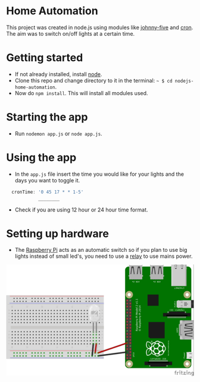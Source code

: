 # Home Automation
This project was created in node.js using modules like [johnny-five](http://johnny-five.io/) and [cron](https://github.com/ncb000gt/node-cron). The aim was to switch on/off lights at a certain time.

# Getting started
* If not already installed, install [node](https://www.digitalocean.com/community/tutorials/how-to-install-node-js-on-ubuntu-16-04).
* Clone this repo and change directory to it in the terminal: `~ $ cd nodejs-home-automation`.
* Now do `npm install`. This will install all modules used.

# Starting the app
* Run `nodemon app.js` or `node app.js`.

# Using the app
* In the `app.js` file insert the time you would like for your lights and the days you want to toggle it.
```javascript
  cronTime: '0 45 17 * * 1-5'
            ________
```
* Check if you are using 12 hour or 24 hour time format.

# Setting up hardware
* The [Raspberry Pi](https://en.wikipedia.org/wiki/Raspberry_Pi) acts as an automatic switch so if you plan to use big lights instead of small led's, you need to use a [relay](https://www.amazon.com/Kootek-Channel-Module-Arduino-Raspberry/dp/B00C8O9KHA) to use mains power.
<img src="./switch_bb.jpg" height="300px"/>
